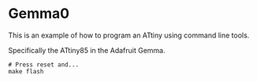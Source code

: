 Gemma0
======

This is an example of how to program an ATtiny using command
line tools.

Specifically the ATtiny85 in the Adafruit Gemma.

```
# Press reset and...
make flash
```
